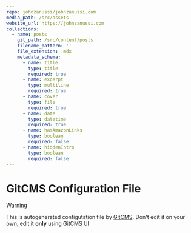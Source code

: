 ```yaml
---
repo: johnzanussi/johnzanussi.com
media_path: /src/assets
website_url: https://johnzanussi.com
collections:
  - name: posts
    git_path: /src/content/posts
    filename_pattern: ''
    file_extension: .mdx
    metadata_schema:
      - name: title
        type: title
        required: true
      - name: excerpt
        type: multiline
        required: true
      - name: cover
        type: file
        required: true
      - name: date
        type: datetime
        required: true
      - name: hasAmazonLinks
        type: boolean
        required: false
      - name: hiddenIntro
        type: boolean
        required: false
---
```

# GitCMS Configuration File
> [!WARNING]
> This is autogenerated configutation file by [GitCMS](https://gitcms.blog). Don't edit it on your own, edit it **only** using GitCMS UI
